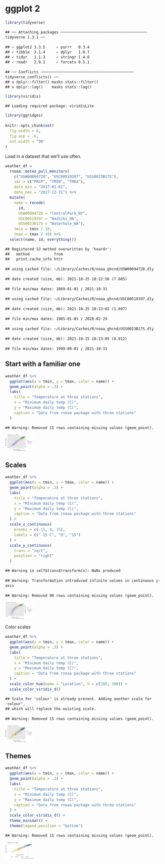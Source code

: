 ggplot 2
================

``` r
library(tidyverse)
```

    ## ── Attaching packages ─────────────────────────────────────── tidyverse 1.3.1 ──

    ## ✓ ggplot2 3.3.5     ✓ purrr   0.3.4
    ## ✓ tibble  3.1.4     ✓ dplyr   1.0.7
    ## ✓ tidyr   1.1.3     ✓ stringr 1.4.0
    ## ✓ readr   2.0.1     ✓ forcats 0.5.1

    ## ── Conflicts ────────────────────────────────────────── tidyverse_conflicts() ──
    ## x dplyr::filter() masks stats::filter()
    ## x dplyr::lag()    masks stats::lag()

``` r
library(viridis)
```

    ## Loading required package: viridisLite

``` r
library(ggridges)

knitr::opts_chunk$set(
  fig.width = 6,
  fig.asp = .6,
  out.width = "90"
)
```

Load in a dataset that we’ll use often.

``` r
weather_df = 
  rnoaa::meteo_pull_monitors(
    c("USW00094728", "USC00519397", "USS0023B17S"),
    var = c("PRCP", "TMIN", "TMAX"), 
    date_min = "2017-01-01",
    date_max = "2017-12-31") %>%
  mutate(
    name = recode(
      id, 
      USW00094728 = "CentralPark_NY", 
      USC00519397 = "Waikiki_HA",
      USS0023B17S = "Waterhole_WA"),
    tmin = tmin / 10,
    tmax = tmax / 10) %>%
  select(name, id, everything())
```

    ## Registered S3 method overwritten by 'hoardr':
    ##   method           from
    ##   print.cache_info httr

    ## using cached file: ~/Library/Caches/R/noaa_ghcnd/USW00094728.dly

    ## date created (size, mb): 2021-10-15 18:12:56 (7.605)

    ## file min/max dates: 1869-01-01 / 2021-10-31

    ## using cached file: ~/Library/Caches/R/noaa_ghcnd/USC00519397.dly

    ## date created (size, mb): 2021-10-15 18:13:02 (1.697)

    ## file min/max dates: 1965-01-01 / 2020-02-29

    ## using cached file: ~/Library/Caches/R/noaa_ghcnd/USS0023B17S.dly

    ## date created (size, mb): 2021-10-15 18:13:05 (0.912)

    ## file min/max dates: 1999-09-01 / 2021-10-31

## Start with a familiar one

``` r
weather_df %>%
  ggplot(aes(x = tmin, y = tmax, color = name)) +
  geom_point(alpha = .3) +
  labs(
    title = "Temperature at three stations",
    x = "Minimum daily temp (C)",
    y = "Maximum daily temp (C)",
    caption = "Data from rnoaa package with three stations"
  )
```

    ## Warning: Removed 15 rows containing missing values (geom_point).

<img src="viz_part2_files/figure-gfm/unnamed-chunk-3-1.png" width="90" />

## Scales

``` r
weather_df %>%
  ggplot(aes(x = tmin, y = tmax, color = name)) +
  geom_point(alpha = .3) +
  labs(
    title = "Temperature at three stations",
    x = "Minimum daily temp (C)",
    y = "Maximum daily temp (C)",
    caption = "Data from rnoaa package with three stations"
  ) +
  scale_x_continuous(
    breaks = c(-15, 0, 15),
    labels = c("-15 C", "0", "15")
  ) +
  scale_y_continuous(
    trans = "sqrt",
    position = "right"
  )
```

    ## Warning in self$trans$transform(x): NaNs produced

    ## Warning: Transformation introduced infinite values in continuous y-axis

    ## Warning: Removed 90 rows containing missing values (geom_point).

<img src="viz_part2_files/figure-gfm/unnamed-chunk-4-1.png" width="90" />

Color scales

``` r
weather_df %>%
  ggplot(aes(x = tmin, y = tmax, color = name)) +
  geom_point(alpha = .3) +
  labs(
    title = "Temperature at three stations",
    x = "Minimum daily temp (C)",
    y = "Maximum daily temp (C)",
    caption = "Data from rnoaa package with three stations"
  ) +
  scale_color_hue(name = "Location", h = c(100, 300)) +
  scale_color_viridis_d()
```

    ## Scale for 'colour' is already present. Adding another scale for 'colour',
    ## which will replace the existing scale.

    ## Warning: Removed 15 rows containing missing values (geom_point).

<img src="viz_part2_files/figure-gfm/unnamed-chunk-5-1.png" width="90" />

## Themes

``` r
weather_df %>%
  ggplot(aes(x = tmin, y = tmax, color = name)) +
  geom_point(alpha = .3) +
  labs(
    title = "Temperature at three stations",
    x = "Minimum daily temp (C)",
    y = "Maximum daily temp (C)",
    caption = "Data from rnoaa package with three stations"
  ) +
  scale_color_viridis_d() +
  theme_minimal() + 
  theme(legend.position = "bottom")
```

    ## Warning: Removed 15 rows containing missing values (geom_point).

<img src="viz_part2_files/figure-gfm/unnamed-chunk-6-1.png" width="90" />
